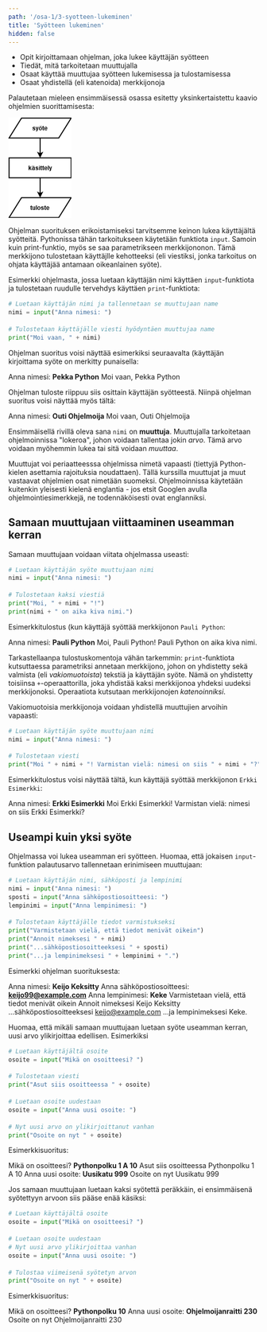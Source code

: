 ```yaml
---
path: '/osa-1/3-syotteen-lukeminen'
title: 'Syötteen lukeminen'
hidden: false
---
```


<text-box variant='learningObjectives' name='Oppimistavoitteet'>



- Opit kirjoittamaan ohjelman, joka lukee käyttäjän syötteen
- Tiedät, mitä tarkoitetaan muuttujalla
- Osaat käyttää muuttujaa syötteen lukemisessa ja tulostamisessa
- Osaat yhdistellä (eli katenoida) merkkijonoja

</text-box>

Palautetaan mieleen ensimmäisessä osassa esitetty yksinkertaistettu kaavio ohjelmien suorittamisesta:

<img src="1_1_1.png">

Ohjelman suorituksen erikoistamiseksi tarvitsemme keinon lukea käyttäjältä syötteitä. Pythonissa tähän tarkoitukseen käytetään funktiota `input`. Samoin kuin print-funktio, myös se saa parametrikseen merkkijononon. Tämä merkkijono tulostetaan käyttäjlle kehotteeksi (eli viestiksi, jonka tarkoitus on ohjata käyttäjää antamaan oikeanlainen syöte).

Esimerkki ohjelmasta, jossa luetaan käyttäjän nimi käyttäen `input`-funktiota ja tulostetaan ruudulle tervehdys käyttäen `print`-funktiota:

```python
# Luetaan käyttäjän nimi ja tallennetaan se muuttujaan name
nimi = input("Anna nimesi: ")

# Tulostetaan käyttäjälle viesti hyödyntäen muuttujaa name
print("Moi vaan, " + nimi)
```

Ohjelman suoritus voisi näyttää esimerkiksi seuraavalta (käyttäjän kirjoittama syöte on merkitty punaisella:

<sample-output>

Anna nimesi: **Pekka Python**
Moi vaan, Pekka Python

</sample-output>

Ohjelman tuloste riippuu siis osittain käyttäjän syötteestä. Niinpä ohjelman suoritus voisi näyttää myös tältä:

<sample-output>

Anna nimesi: **Outi Ohjelmoija**
Moi vaan, Outi Ohjelmoija

</sample-output>

Ensimmäisellä rivillä oleva sana `nimi` on **muuttuja**. Muuttujalla tarkoitetaan ohjelmoinnissa "lokeroa", johon voidaan tallentaa jokin _arvo_. Tämä arvo voidaan myöhemmin lukea tai sitä voidaan _muuttaa_.

<text-box variant="hint">

Muuttujat voi periaatteesssa ohjelmissa nimetä vapaasti (tiettyjä Python-kielen asettamia rajoituksia noudattaen). Tällä kurssilla muuttujat ja muut vastaavat ohjelmien osat nimetään suomeksi. Ohjelmoinnissa käytetään kuitenkin yleisesti kielenä englantia - jos etsit Googlen avulla ohjelmointiesimerkkejä, ne todennäköisesti ovat englanniksi.

</text-box>

## Samaan muuttujaan viittaaminen useamman kerran

Samaan muuttujaan voidaan viitata ohjelmassa useasti:

```python
# Luetaan käyttäjän syöte muuttujaan nimi
nimi = input("Anna nimesi: ")

# Tulostetaan kaksi viestiä
print("Moi, " + nimi + "!")
print(nimi + " on aika kiva nimi.")
```

Esimerkkitulostus (kun käyttäjä syöttää merkkijonon `Pauli Python`:

<sample-output>

Anna nimesi: **Pauli Python**
Moi, Pauli Python!
Pauli Python on aika kiva nimi.

</sample-output>

Tarkastellaanpa tulostuskomentoja vähän tarkemmin: `print`-funktiota kutsuttaessa parametriksi annetaan merkkijono, johon on yhdistetty sekä valmista (eli _vakiomuotoista_) tekstiä ja käyttäjän syöte. Nämä on yhdistetty toisiinsa `+`-operaattorilla, joka yhdistää kaksi merkkijonoa yhdeksi uudeksi merkkijonoksi. Operaatiota kutsutaan merkkijonojen _katenoinniksi_.

Vakiomuotoisia merkkijonoja voidaan yhdistellä muuttujien arvoihin vapaasti:

```python
# Luetaan käyttäjän syöte muuttujaan nimi
nimi = input("Anna nimesi: ")

# Tulostetaan viesti
print("Moi " + nimi + "! Varmistan vielä: nimesi on siis " + nimi + "?")
```

Esimerkkitulostus voisi näyttää tältä, kun käyttäjä syöttää merkkijonon `Erkki Esimerkki`:

<sample-output>

Anna nimesi: **Erkki Esimerkki**
Moi Erkki Esimerkki! Varmistan vielä: nimesi on siis Erkki Esimerkki?

</sample-output>

## Useampi kuin yksi syöte

Ohjelmassa voi lukea useamman eri syötteen. Huomaa, että jokaisen `input`-funktion palautusarvo tallennetaan erinimiseen muuttujaan:

```python
# Luetaan käyttäjän nimi, sähköposti ja lempinimi
nimi = input("Anna nimesi: ")
sposti = input("Anna sähköpostiosoitteesi: ")
lempinimi = input("Anna lempinimesi: ")

# Tulostetaan käyttäjälle tiedot varmistukseksi
print("Varmistetaan vielä, että tiedot menivät oikein")
print("Annoit nimeksesi " + nimi)
print("...sähköpostiosoitteeksesi " + sposti)
print("...ja lempinimeksesi " + lempinimi + ".")
```

Esimerkki ohjelman suorituksesta:

<sample-output>

Anna nimesi: **Keijo Keksitty**
Anna sähköpostiosoitteesi: **keijo99@example.com**
Anna lempinimesi: **Keke**
Varmistetaan vielä, että tiedot menivät oikein
Annoit nimeksesi Keijo Keksitty
...sähköpostiosoitteeksesi keijo@example.com
...ja lempinimeksesi Keke.

</sample-output>

Huomaa, että mikäli samaan muuttujaan luetaan syöte useamman kerran, uusi arvo ylikirjoittaa edellisen. Esimerkiksi

```python
# Luetaan käyttäjältä osoite
osoite = input("Mikä on osoitteesi? ")

# Tulostetaan viesti
print("Asut siis osoitteessa " + osoite)

# Luetaan osoite uudestaan
osoite = input("Anna uusi osoite: ")

# Nyt uusi arvo on ylikirjoittanut vanhan
print("Osoite on nyt " + osoite)
```

Esimerkkisuoritus:

<sample-output>

Mikä on osoitteesi? **Pythonpolku 1 A 10**
Asut siis osoitteessa Pythonpolku 1 A 10
Anna uusi osoite: **Uusikatu 999**
Osoite on nyt Uusikatu 999

</sample-output>

Jos samaan muuttujaan luetaan kaksi syötettä peräkkäin, ei ensimmäisenä syötettyyn arvoon siis pääse enää käsiksi:

```python
# Luetaan käyttäjältä osoite
osoite = input("Mikä on osoitteesi? ")

# Luetaan osoite uudestaan
# Nyt uusi arvo ylikirjoittaa vanhan
osoite = input("Anna uusi osoite: ")

# Tulostaa viimeisenä syötetyn arvon
print("Osoite on nyt " + osoite)
```

Esimerkkisuoritus:

<sample-output>

Mikä on osoitteesi? **Pythonpolku 10**
Anna uusi osoite: **Ohjelmoijanraitti 230**
Osoite on nyt Ohjelmoijanraitti 230

</sample-output>




